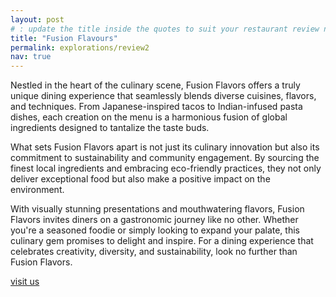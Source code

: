 ```yaml
---
layout: post
# : update the title inside the quotes to suit your restaurant review needs
title: "Fusion Flavours"
permalink: explorations/review2
nav: true
---
```



Nestled in the heart of the culinary scene, Fusion Flavors offers a truly unique dining experience that seamlessly blends diverse cuisines, flavors, and techniques. From Japanese-inspired tacos to Indian-infused pasta dishes, each creation on the menu is a harmonious fusion of global ingredients designed to tantalize the taste buds.

What sets Fusion Flavors apart is not just its culinary innovation but also its commitment to sustainability and community engagement. By sourcing the finest local ingredients and embracing eco-friendly practices, they not only deliver exceptional food but also make a positive impact on the environment.

With visually stunning presentations and mouthwatering flavors, Fusion Flavors invites diners on a gastronomic journey like no other. Whether you're a seasoned foodie or simply looking to expand your palate, this culinary gem promises to delight and inspire. For a dining experience that celebrates creativity, diversity, and sustainability, look no further than Fusion Flavors.

[visit us](https://allegheny-college-cmpsc-105-spring-2024.github.io/resto-Faarisc/)
